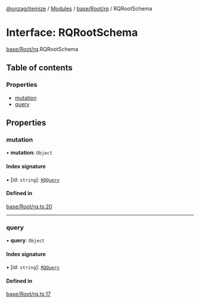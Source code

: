 [@onzag/itemize](../README.md) / [Modules](../modules.md) / [base/Root/rq](../modules/base_Root_rq.md) / RQRootSchema

# Interface: RQRootSchema

[base/Root/rq](../modules/base_Root_rq.md).RQRootSchema

## Table of contents

### Properties

- [mutation](base_Root_rq.RQRootSchema.md#mutation)
- [query](base_Root_rq.RQRootSchema.md#query)

## Properties

### mutation

• **mutation**: `Object`

#### Index signature

▪ [id: `string`]: [`RQQuery`](base_Root_rq.RQQuery.md)

#### Defined in

[base/Root/rq.ts:20](https://github.com/onzag/itemize/blob/73e0c39e/base/Root/rq.ts#L20)

___

### query

• **query**: `Object`

#### Index signature

▪ [id: `string`]: [`RQQuery`](base_Root_rq.RQQuery.md)

#### Defined in

[base/Root/rq.ts:17](https://github.com/onzag/itemize/blob/73e0c39e/base/Root/rq.ts#L17)
